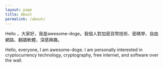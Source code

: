 ```yaml
---
layout: page
title: About
permalink: /about/
---
```


 Hello ，大家好，我是awesome-doge。我個人對加密貨幣技術、密碼學、自由網路、翻牆軟體，深感興趣。

 Hello, everyone, I am awesome-doge. I am personally interested in cryptocurrency technology, cryptography, free internet, and software over the wall.
